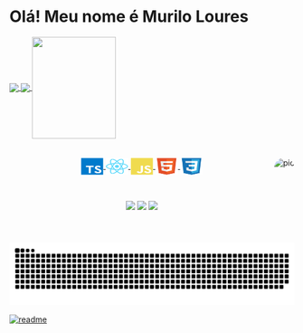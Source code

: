 
<h1> Olá! Meu nome é Murilo Loures </h1>

<div>
  <a href="https://github.com/ellen2121">
  <img height="180em"   align="center" src="https://github-readme-stats.vercel.app/api?username=Muriloloures&show_icons=true&theme=highcontrast&include_all_commits=true&count_private=true"/>
  <img height="180em"  align="center" src="https://github-readme-stats.vercel.app/api/top-langs/?username=Muriloloures&layout=compact&langs_count=7&theme=highcontrast" />

  <img align="center" width="148" height="180" src="https://media1.tenor.com/images/68e8337fb4eb7e40645d832c64762a8b/tenor.gif?itemid=19443613">
</div>
 <br>
<div  align="center"> 
  <div style="display: inline_block"><br>
   <img align="center" alt="Ts" height="30" width="40" src="https://raw.githubusercontent.com/devicons/devicon/master/icons/typescript/typescript-plain.svg">
  <img align="center" alt="React" height="30" width="40" src="https://raw.githubusercontent.com/devicons/devicon/master/icons/react/react-original.svg">
  <img align="center" alt="Js" height="30" width="40" src="https://raw.githubusercontent.com/devicons/devicon/master/icons/javascript/javascript-plain.svg">
  <img align="center" alt="HTML" height="30" width="40" src="https://raw.githubusercontent.com/devicons/devicon/master/icons/html5/html5-original.svg">
  <img align="center" alt="CSS" height="30" width="40" src="https://raw.githubusercontent.com/devicons/devicon/master/icons/css3/css3-original.svg">
  <img align="right" alt="pic" height="150" style="border-radius:50px;" src="https://lh3.googleusercontent.com/sWJKTbCKnRr39gShjYPqwzhEOllkZ8ppI9EPlxHhNrvJNPUjd6YqS0kcRK_UsB3o2VqhXmIIlMupWaYR5lvSsPZnUZgzhUBRhGfPhqCke0bU7A22ORKFjh8uSOo97m1G1RBxBv_HwkEbS0yYJndHOINXtDACBpkvdn719BKiHQM3qXCGNsVby165zorsP_i64a7sqXOrReCNKnhPgwUMLSrbyD-CxtR7c0ogsYNrJdNZ7W8FGCKCE8UNSXkFVi6p1yvtqK2MSkArVxdl-5qVgaf-gLxr7ZOg4V8Mparo85FTOCjrsuUlb40R5yyN4oDgCypQuj1ij2hpPXIKpUncFdZWTcIR7Bw7FYWv0tUnZrbKWi2D7p1AOe12V7IBhY7zPTxpqgxkA0TOnFXbx5o0X2QsRRrhYPE7JkkJRCTlEIPWSIzz0hQamuU23u6Xdm5sU_1H71QlPgITkdP4kupS6HU9yVTMtGnzi_j12aD6ZDZElrJmHiJaZgR7LUp4ZIinykJIC9DFJ_w3KPsd2NR69F7Y7Gv_VItrjGH0jkd4o7hKyCU8YscE5ADJlYQthCKJkCgeL3r8zdGjnMm7pQG2SKN_AtmtSUfh1D2sv11wkLFs4wo1j0OC58XU7RVQc9_QEA-7sKPzI4MpwwD_4PyO8mIuED6JEV_2wY0dmlXpJt7tswwRdkdWfdv-k4c4a0latkNEPtdJZvl7B7pM0C-W-ZwxI-xvo4tAROHVKpf5deGITSBg-CEvy0MCJydKKF8vVoQ21BgxFkxp0P8NoRIfztR-lBebpLqTILxE=s939-no?authuser=0">

 ##
    
</div>
  <br><a href="https://www.instagram.com/murilo_loures/" target="_blank"><img src="https://img.shields.io/badge/-Instagram-%23E4405F?style=for-the-badge&logo=instagram&logoColor=white" target="_blank"></a>
  <a href="https://www.linkedin.com/in/murilo-loures/" target="_blank"><img src="https://img.shields.io/badge/-LinkedIn-%230077B5?style=for-the-badge&logo=linkedin&logoColor=white" target="_blank"></a> 
  <a href = "mailto:murilomlssloures@outlook.com"><img src="https://img.shields.io/badge/Microsoft_Outlook-0078D4?style=for-the-badge&logo=microsoft-outlook&logoColor=white" target="_blank"></a>
 
  ![Snake animation](https://github.com/ellen2121/ellen2121/blob/output/github-contribution-grid-snake.svg)
 
</div>
 
[![readme](https://github-readme-stats.vercel.app/api/pin/?username=Muriloloures&repo=Muriloloures&theme=highcontrast)](https://github.com/Muriloloures/Muriloloures)
